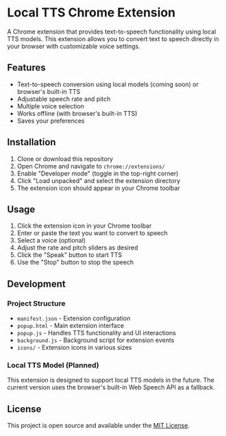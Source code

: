 # Local TTS Chrome Extension

A Chrome extension that provides text-to-speech functionality using local TTS models. This extension allows you to convert text to speech directly in your browser with customizable voice settings.

## Features

- Text-to-speech conversion using local models (coming soon) or browser's built-in TTS
- Adjustable speech rate and pitch
- Multiple voice selection
- Works offline (with browser's built-in TTS)
- Saves your preferences

## Installation

1. Clone or download this repository
2. Open Chrome and navigate to `chrome://extensions/`
3. Enable "Developer mode" (toggle in the top-right corner)
4. Click "Load unpacked" and select the extension directory
5. The extension icon should appear in your Chrome toolbar

## Usage

1. Click the extension icon in your Chrome toolbar
2. Enter or paste the text you want to convert to speech
3. Select a voice (optional)
4. Adjust the rate and pitch sliders as desired
5. Click the "Speak" button to start TTS
6. Use the "Stop" button to stop the speech

## Development

### Project Structure

- `manifest.json` - Extension configuration
- `popup.html` - Main extension interface
- `popup.js` - Handles TTS functionality and UI interactions
- `background.js` - Background script for extension events
- `icons/` - Extension icons in various sizes

### Local TTS Model (Planned)

This extension is designed to support local TTS models in the future. The current version uses the browser's built-in Web Speech API as a fallback.

## License

This project is open source and available under the [MIT License](LICENSE).
